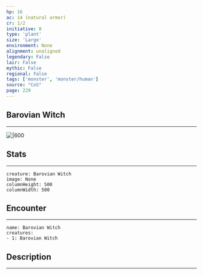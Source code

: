 ```yaml
---
hp: 16
ac: 14 (natural armor)
cr: 1/2
initiative: 0
type: 'plant'    
size: 'Large'
environment: None
alignment: unaligned
legendary: False
lair: False
mythic: False
regional: False
tags: ['monster', 'monster/human']
source: "CoS"
page: 229
---
```


## Barovian Witch
---

![|600](D:/Program%20Files/5e.tools/img/bestiary/CoS/Barovian%20Witch.jpg)

## Stats
---

```statblock
creature: Barovian Witch
image: None
columnHeight: 500
columnWidth: 500
```

## Encounter
---

```encounter-table
name: Barovian Witch
creatures:
- 1: Barovian Witch
```

## Description
---




